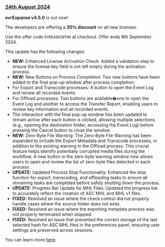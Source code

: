 ### [24th August 2024](/news/20240824)

**evrExpanse v4.5.0** is out now!

The developers are offering a **30% discount** on all new licenses.

Use the offer code `EVRE450INTRO` at checkout. Offer ends 8th September 2024.

This update has the following changes:

- **NEW:** Enhanced License Activation Check: Added a validation step to ensure the license key field is not left empty during the activation process.
- **NEW:** New Buttons on Process Completion: Two new buttons have been added to the final pop-up window after process completion:
 - For Export and Transcode processes: A button to open the Event Log and review all recorded events.
 - For Offload processes: Two buttons are available�one to open the Event Log and another to access the Transfer Report, enabling users to review key information and all recorded events.
 - The interaction with the final pop-up window has been updated to remain active after each button is clicked, allowing multiple selections (e.g., opening the destination folder, accessing the Event Log) before pressing the Cancel button to close the window.
- **NEW:** Zero-Byte File Warning: The Zero-Byte File Warning has been expanded to include the Export Metadata and Transcode processes, in addition to the existing warning in the Offload process. This crucial feature helps identify potentially corrupted media files during the workflow. A new button in the zero-byte warning window now allows users to open and review the list of zero-byte files detected in each process .
- **UPDATE:** Updated Process Stop Functionality: Enhanced the stop function for export, transcoding, and offloading tasks to ensure all remaining tasks are completed before safely shutting down the process.
- **UPDATE:** Progress Bar Update for MHL Files: Updated the progress bar to accurately reflect the creation of ASC MHL and MHL v1 files.
- **FIXED:** Resolved an issue where the check control did not properly handle cases where the source folder does not exist.
- **FIXED:** Resolved an issue where the exporting metadata process was not properly terminated when stopped.
- **FIXED:** Resolved an issue that prevented the correct storage of the last selected hash for ASC MHL files in the preferences panel, ensuring user settings are preserved across sessions.

You can learn more [here](https://evrapp.cloud/evrexpanse).